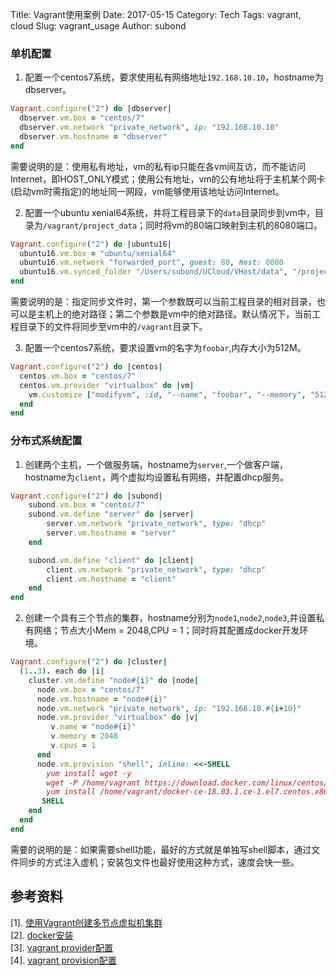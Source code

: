 Title: Vagrant使用案例
Date: 2017-05-15
Category: Tech
Tags: vagrant, cloud
Slug: vagrant_usage
Author: subond

### 单机配置

1. 配置一个centos7系统，要求使用私有网络地址`192.168.10.10`，hostname为dbserver。

```ruby
Vagrant.configure("2") do |dbserver|
  dbserver.vm.box = "centos/7"
  dbserver.vm.network "private_network", ip: "192.168.10.10"
  dbserver.vm.hostname = "dbserver"
end
```
需要说明的是：使用私有地址，vm的私有ip只能在各vm间互访，而不能访问Internet，即HOST_ONLY模式；使用公有地址，vm的公有地址将于主机某个网卡(启动vm时需指定)的地址同一网段，vm能够使用该地址访问Internet。

2. 配置一个ubuntu xenial64系统，并将工程目录下的`data`目录同步到vm中，目录为`/vagrant/project_data`；同时将vm的80端口映射到主机的8080端口。

```ruby
Vagrant.configure("2") do |ubuntu16|
  ubuntu16.vm.box = "ubuntu/xenial64"
  ubuntu16.vm.network "forwarded_port", guest: 80, host: 8080
  ubuntu16.vm.synced_folder "/Users/subond/UCloud/VHost/data", "/project_data"
end
```

需要说明的是：指定同步文件时，第一个参数既可以当前工程目录的相对目录，也可以是主机上的绝对路径；第二个参数是vm中的绝对路径。默认情况下，当前工程目录下的文件将同步至vm中的`/vagrant`目录下。

3. 配置一个centos7系统，要求设置vm的名字为`foobar`,内存大小为512M。

```ruby
Vagrant.configure("2") do |centos|
  centos.vm.box = "centos/7"
  centos.vm.provider "virtualbox" do |vm|
    vm.customize ["modifyvm", :id, "--name", "foobar", "--memory", "512"]
  end
end
```

### 分布式系统配置

1. 创建两个主机，一个做服务端，hostname为`server`,一个做客户端，hostname为`client`，两个虚拟均设置私有网络，并配置dhcp服务。

```ruby
Vagrant.configure("2") do |subond|
    subond.vm.box = "centos/7"
    subond.vm.define "server" do |server|
        server.vm.network "private_network", type: "dhcp"
        server.vm.hostname = "server"
    end

    subond.vm.define "client" do |client|
        client.vm.network "private_network", type: "dhcp"
        client.vm.hostname = "client"
    end
end
```

2. 创建一个具有三个节点的集群，hostname分别为`node1`,`node2`,`node3`,并设置私有网络；节点大小Mem = 2048,CPU = 1；同时将其配置成docker开发环境。

```ruby
Vagrant.configure("2") do |cluster|
  (1..3). each do |i|
    cluster.vm.define "node#{i}" do |node|
      node.vm.box = "centos/7"
      node.vm.hostname = "node#{i}"
      node.vm.network "private_network", ip: "192.168.10.#{i+10}"
      node.vm.provider "virtualbox" do |v|
         v.name = "node#{i}"
         v.memory = 2048
         v.cpus = 1
      end
      node.vm.provision "shell", inline: <<-SHELL
        yum install wget -y
        wget -P /home/vagrant https://download.docker.com/linux/centos/7/x86_64/stabl    e/Packages/docker-ce-18.03.1.ce-1.el7.centos.x86_64.rpm
        yum install /home/vagrant/docker-ce-18.03.1.ce-1.el7.centos.x86_64.rpm -y
       SHELL
    end
  end
end
```

需要的说明的是：如果需要shell功能，最好的方式就是单独写shell脚本，通过文件同步的方式注入虚机；安装包文件也最好使用这种方式，速度会快一些。

## 参考资料

[1]. [使用Vagrant创建多节点虚拟机集群](https://segmentfault.com/a/1190000005875116)  
[2]. [docker安装](https://docs.docker.com/install/linux/docker-ce/centos/#upgrade-docker-ce)  
[3]. [vagrant provider配置](https://www.vagrantup.com/docs/providers/configuration.html)  
[4]. [vagrant provision配置](https://www.vagrantup.com/docs/provisioning/)  
